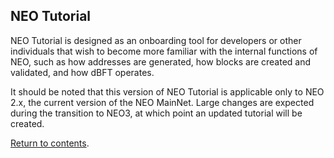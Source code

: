 ## NEO Tutorial

NEO Tutorial is designed as an onboarding tool for developers or other individuals that wish to become more familiar with the internal functions of NEO, such as how addresses are generated, how blocks are created and validated, and how dBFT operates.

It should be noted that this version of NEO Tutorial is applicable only to NEO 2.x, the current version of the NEO MainNet. Large changes are expected during the transition to NEO3, at which point an updated tutorial will be created.

[Return to contents](README.md#contents).

